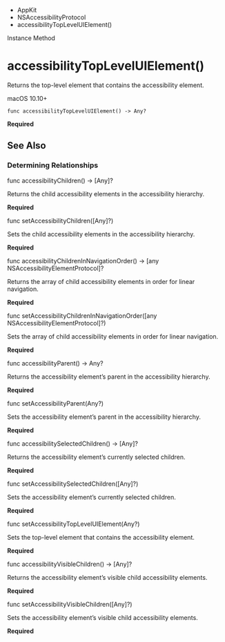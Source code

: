 

- AppKit
- NSAccessibilityProtocol
-  accessibilityTopLevelUIElement() 

Instance Method

# accessibilityTopLevelUIElement()

Returns the top-level element that contains the accessibility element.

macOS 10.10+

``` source
func accessibilityTopLevelUIElement() -> Any?
```

**Required**

## See Also

### Determining Relationships

func accessibilityChildren() -> [Any]?

Returns the child accessibility elements in the accessibility hierarchy.

**Required**

func setAccessibilityChildren([Any]?)

Sets the child accessibility elements in the accessibility hierarchy.

**Required**

func accessibilityChildrenInNavigationOrder() -> [any NSAccessibilityElementProtocol]?

Returns the array of child accessibility elements in order for linear navigation.

**Required**

func setAccessibilityChildrenInNavigationOrder([any NSAccessibilityElementProtocol]?)

Sets the array of child accessibility elements in order for linear navigation.

**Required**

func accessibilityParent() -> Any?

Returns the accessibility element’s parent in the accessibility hierarchy.

**Required**

func setAccessibilityParent(Any?)

Sets the accessibility element’s parent in the accessibility hierarchy.

**Required**

func accessibilitySelectedChildren() -> [Any]?

Returns the accessibility element’s currently selected children.

**Required**

func setAccessibilitySelectedChildren([Any]?)

Sets the accessibility element’s currently selected children.

**Required**

func setAccessibilityTopLevelUIElement(Any?)

Sets the top-level element that contains the accessibility element.

**Required**

func accessibilityVisibleChildren() -> [Any]?

Returns the accessibility element’s visible child accessibility elements.

**Required**

func setAccessibilityVisibleChildren([Any]?)

Sets the accessibility element’s visible child accessibility elements.

**Required**

